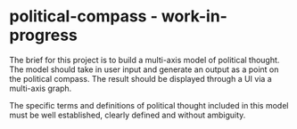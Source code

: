 # political-compass - work-in-progress

The brief for this project is to build a multi-axis model of political thought. The model should take in user input and generate an output as a point on the political compass. The result should be displayed through a UI via a multi-axis graph.

The specific terms and definitions of political thought included in this model must be well established, clearly defined and without ambiguity.